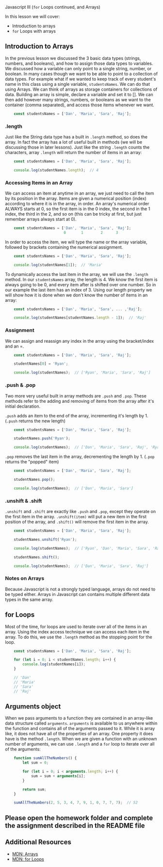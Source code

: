 Javascript III (`for` Loops continued, and Arrays)

In this lesson we will cover: 

* Introduction to arrays
* `for` Loops with arrays

## Introduction to Arrays

In the previous lesson we discussed the 3 basic data types (strings, numbers, and booleans), and how to assign those data types to variables. We discussed how a variable can only point to a single string, number, or boolean. In many cases though we want to be able to point to a collection of data types. For example what if we wanted to keep track of every student's name in this class using a single variable, `studentsNames`. We can do that using Arrays. We can think of arrays as storage containers for collections of data. Building an array is simple, declare a variable and set it to []. We can then add however many strings, numbers, or booleans as we want to the container (comma separated), and access those items whenever we want.

```javascript
    const studentsNames = ['Dan', 'Maria', 'Sara', 'Raj'];
```

### .length

Just like the String data type has a built in `.length` method, so does the array. In fact the array has a lot of useful built in methods (we will be discussing those in later lessons). Just like the string `.length` counts the characters, array `.length` will return the number of items in an array:

```javascript
    const studentsNames = ['Dan', 'Maria', 'Sara', 'Raj'];

    console.log(studentNames.length);  // 4
```

### Accessing Items in an Array

We can access an item at anytime in an array, we just need to call the item by its position in the array. Items are given a numerical position (index) according to where it is in the array, in order. An array's numerical order ALWAYS starts at 0, so the first item is in the 0 index, the second in the 1 index, the third in the 2, and so on (this can be tricky at first, but just remember arrays always start at 0). 

```javascript
    const studentsNames = ['Dan', 'Maria', 'Sara', 'Raj'];
                           0       1        2      3
```

In order to access the item, we will type the name or the array variable, followed by brackets containing the numerical assignment.

```javascript
    const studentsNames = ['Dan', 'Maria', 'Sara', 'Raj'];

    console.log(studentNames[1]);  // 'Maria'
```

To dynamically access the last item in the array, we will use the `.length` method. In our `studentsNames` array, the length is 4. We know the first item is always going to be 0, and every item after is shifted over one number. So in our example the last item has an index of 3. Using our length property we will show how it is done when we don't know the number of items in an array:

```javascript
    const studentsNames = ['Dan', 'Maria', 'Sara', ... ,'Raj'];

    console.log(studentNames[studentNames.length - 1]);  // 'Raj'
```

### Assignment

We can assign and reassign any index in the array using the bracket/index and an =. 

```javascript
    const studentsNames = ['Dan', 'Maria', 'Sara', 'Raj'];

    studentNames[0] = 'Ryan';

    console.log(studentNames);  // ['Ryan', 'Maria', 'Sara', 'Raj']
```
### .push & .pop

Two more very useful built in array methods are `.push` and `.pop`. These methods refer to the adding and removing of items from the array after it's initial declaration.

`.push` adds an item to the end of the array, incrementing it's length by 1. (`.push` returns the new length)

```javascript
    const studentsNames = ['Dan', 'Maria', 'Sara', 'Raj'];

    studentNames.push('Ryan');

    console.log(studentNames);  // ['Dan', 'Maria', 'Sara', 'Raj', 'Ryan']
```

`.pop` removes the last item in the array, decrementing the length by 1. (`.pop` returns the "popped" item)

```javascript
    const studentsNames = ['Dan', 'Maria', 'Sara', 'Raj'];

    studentNames.pop();

    console.log(studentNames);  // ['Dan', 'Maria', 'Sara']
```

### .unshift & .shift

`.unshift` and `.shift` are exactly like `.push` and `.pop`, except they operate on the first item in the array. `.unshift(item)` will put a new item in the first position of the array, and `.shift()` will remove the first item in the array.

```javascript
    const studentsNames = ['Dan', 'Maria', 'Sara', 'Raj'];

    studentNames.unshift('Ryan');

    console.log(studentNames);  // ['Ryan', 'Dan', 'Maria', 'Sara', 'Raj']

    studentNames.shift();

    console.log(studentNames);  // ['Dan', 'Maria', 'Sara', 'Raj']
```

### Notes on Arrays

Because Javascript is not a strongly typed language, arrays do not need to be typed either. Arrays in Javascript can contains multiple different data types in the same array. 

## for Loops

Most of the time, for loops are used to iterate over all of the items in an array. Using the index access technique we can access each item in the array. To do this, we use the `.length` method as the stopping point for the loop.

```javascript
    const studentsNames = ['Dan', 'Maria', 'Sara', 'Raj'];

    for (let i = 0; i < studentNames.length; i++) {
        console.log(studentNames[i]);
    }

    // 'Dan'
    // 'Maria'
    // 'Sara'
    // 'Raj'
```

## Arguments object

When we pass arguments to a function they are contained in an array-like data structure called `arguments`. `arguments` is available to us anywhere within the function and contains all of the arguments passed to it. While it is array like, it does not have all of the properties of an array. One property it does have is the method `.length`. When we are given a function with an unknown number of arguments, we can use `.length` and a `for` loop to iterate over all of the arguments:

```javascript
    function sumAllTheNumbers() {
        let sum = 0;

        for (let i = 0; i < arguments.length; i++) {
            sum = sum + arguments[i];
        }

        return sum;
    }

    sumAllTheNumbers(2, 5, 3, 4, 7, 9, 1, 0, 7, 7, 7);  // 52
```

## Please open the homework folder and complete the assignment described in the README file

## Additional Resources

* [MDN: Arrays](https://developer.mozilla.org/en-US/docs/Web/JavaScript/Reference/Global_Objects/Array)
* [MDN: for Loops](https://developer.mozilla.org/en-US/docs/Web/JavaScript/Reference/Statements/for)
